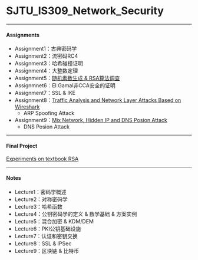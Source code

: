 # SJTU_IS309_Network_Security

-------------

#### Assignments

- Assignment1：古典密码学
- Assignment2：流密码RC4
- Assignment3：哈希碰撞证明
- Assignment4：大整数定理
- Assignment5：[随机素数生成 & RSA算法调查](https://github.com/DicardoX/SJTU_IS309_Network_Security/tree/main/Assignment/assignment_5)
- Assignmnet6：EI Gamal非CCA安全的证明
- Assignment7：SSL & IKE
- Assignment8：[Traﬀic Analysis and Network Layer Attacks Based on Wireshark](https://github.com/DicardoX/SJTU_IS309_Network_Security/tree/main/Assignment/assignment_8)
    - ARP Spoofing Attack
- Assignment9：[Mix Network, Hidden IP and DNS Posion Attack](https://github.com/DicardoX/SJTU_IS309_Network_Security/tree/main/Assignment/assignment_9_DNS_Poison_Attack)
    - DNS Posion Attack

-------



#### Final Project

[Experiments on textbook RSA](https://github.com/DicardoX/SJTU_IS309_Network_Security/tree/main/FinalProject)

-----------



#### Notes

- Lecture1：密码学概述
- Lecture2：对称密码学
- Lecture3：哈希函数
- Lecture4：公钥密码学的定义 & 数学基础 & 方案实例
- Lecture5：混合加密 & KDM/DEM
- Lecture6：PKI公钥基础设施
- Lecture7：认证和密钥交换
- Lecture8：SSL & IPSec
- Lecture9：区块链 & 比特币